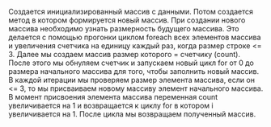 Создается инициализированный массив с данными.
Потом создается метод в котором формируется новый массив.
При создании нового массива необходимо узнать размерность будущего массива. Это делается с помощью прогонки циклом foreach всех элементов массива и увеличения счетчика на единицу каждый раз, когда размер строке <= 3.
Далее мы создаем массив размер которого = счетчику (count).
После этого мы обнуляем счетчик и запускаем новый цикл for от 0 до размера начального массива для того, чтобы заполнить новый массив.
В каждой итерации мы проверяем размер элемента массива, если он <= 3, то мы присваиваем новому массиву элемент начального массива. В момент присвоения элемента массива переменная count увеличивается на 1 и возвращается к циклу for в котором i увеличивается на 1.
После цикла мы возвращаем полученный массив.